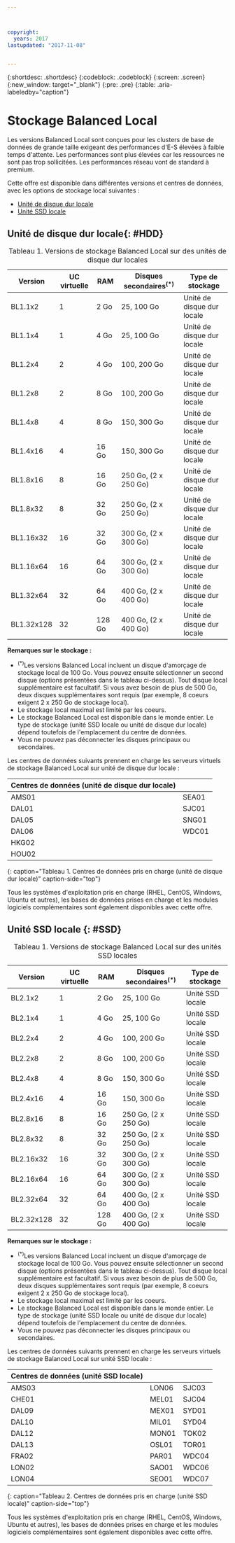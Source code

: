 ```yaml
---



copyright:
  years: 2017
lastupdated: "2017-11-08"


---
```


{:shortdesc: .shortdesc}
{:codeblock: .codeblock}
{:screen: .screen}
{:new_window: target="_blank"}
{:pre: .pre}
{:table: .aria-labeledby="caption"}

# Stockage Balanced Local
Les versions Balanced Local sont conçues pour les clusters de base de données de grande taille exigeant des performances d'E-S élevées à faible temps d'attente. Les performances sont plus élevées car les ressources ne sont pas trop sollicitées. Les performances réseau vont de standard à premium.

Cette offre est disponible dans différentes versions et centres de données, avec les options de stockage local suivantes : 

* [Unité de disque dur locale](vsi_public_balanced_local.html#HDD)
* [Unité SSD locale](vsi_public_balanced_local.html#SSD)

## Unité de disque dur locale{: #HDD}
 
<table>
<CAPTION>Tableau 1. Versions de stockage Balanced Local sur des unités de disque dur locales</CAPTION>
<THEAD>
<TR>
<th>Version</th>
<th>UC virtuelle</th>
<th>RAM</th>
<th>Disques secondaires<sup>(*)</sup></th>
<th>Type de stockage</th>
</TR>
</THEAD>
<TBODY>
<tr>
<td>BL1.1x2</td>
<td>1</td>
<td>2 Go</td>
<td>25, 100 Go</td>
<td>Unité de disque dur locale</td>
</tr>
<tr>
<td>BL1.1x4</td>
<td>1</td>
<td>4 Go</td>
<td>25, 100 Go</td>
<td>Unité de disque dur locale</td>
</tr>
<tr>
<td>BL1.2x4</td>
<td>2</td>
<td>4 Go</td>
<td>100, 200 Go</td>
<td>Unité de disque dur locale</td>
</tr>
<tr>
<td>BL1.2x8</td>
<td>2</td>
<td>8 Go</td>
<td>100, 200 Go</td>
<td>Unité de disque dur locale</td>
</tr>
<tr>
<td>BL1.4x8</td>
<td>4</td>
<td>8 Go</td>
<td>150, 300 Go</td>
<td>Unité de disque dur locale</td>
</tr>
<tr>
<td>BL1.4x16</td>
<td>4</td>
<td>16 Go</td>
<td>150, 300 Go</td>
<td>Unité de disque dur locale</td>
</tr>
<tr>
<td>BL1.8x16</td>
<td>8</td>
<td>16 Go</td>
<td>250 Go, (2 x 250 Go)</td>
<td>Unité de disque dur locale</td>
</tr>
<tr>
<td>BL1.8x32</td>
<td>8</td>
<td>32 Go</td>
<td>250 Go, (2 x 250 Go)</td>
<td>Unité de disque dur locale</td>
</tr>
<tr>
<td>BL1.16x32</td>
<td>16</td>
<td>32 Go</td>
<td>300 Go, (2 x 300 Go)</td>
<td>Unité de disque dur locale</td>
</tr>
<tr>
<td>BL1.16x64</td>
<td>16</td>
<td>64 Go</td>
<td>300 Go, (2 x 300 Go)</td>
<td>Unité de disque dur locale</td>
</tr>
<tr>
<td>BL1.32x64</td>
<td>32</td>
<td>64 Go</td>
<td>400 Go, (2 x 400 Go)</td>
<td>Unité de disque dur locale</td>
</tr>
<tr>
<td>BL1.32x128</td>
<td>32</td>
<td>128 Go</td>
<td>400 Go, (2 x 400 Go)</td>
<td>Unité de disque dur locale</td>
</tr>
</TBODY>
</table>

**Remarques sur le stockage :**
* <sup>(*)</sup>Les versions Balanced Local incluent un disque d'amorçage de stockage local de 100 Go. Vous pouvez ensuite sélectionner un second disque (options présentées dans le tableau ci-dessus). Tout disque local supplémentaire est facultatif. Si vous avez besoin de plus de 500 Go, deux disques supplémentaires sont requis (par exemple, 8 coeurs exigent 2 x 250 Go de stockage local).
*	Le stockage local maximal est limité par les coeurs. 
*	Le stockage Balanced Local est disponible dans le monde entier. Le type de stockage (unité SSD locale ou unité de disque dur locale) dépend toutefois de l'emplacement du centre de données.  
*	Vous ne pouvez pas déconnecter les disques principaux ou secondaires.

Les centres de données suivants prennent en charge les serveurs virtuels de stockage Balanced Local sur unité de disque dur locale : 

|Centres de données (unité de disque dur locale) |        |
|------------ |------  |  
|AMS01        |SEA01   |
|DAL01        |SJC01   | 
|DAL05        |SNG01   |
|DAL06        |WDC01   |
|HKG02        |        |        
|HOU02        |        |  
{: caption="Tableau 1. Centres de données pris en charge (unité de disque dur locale)" caption-side="top"}

Tous les systèmes d'exploitation pris en charge (RHEL, CentOS, Windows, Ubuntu et autres), les bases de données prises en charge et les modules logiciels complémentaires sont également disponibles avec cette offre.  

## Unité SSD locale {: #SSD}
<table>
<CAPTION>Tableau 1. Versions de stockage Balanced Local sur des unités SSD locales</CAPTION>
<THEAD>
<TR>
<th>Version</th>
<th>UC virtuelle</th>
<th>RAM</th>
<th>Disques secondaires<sup>(*)</sup></th>
<th>Type de stockage</th>
</TR>
</THEAD>
<TBODY>
<tr>
<td>BL2.1x2</td>
<td>1</td>
<td>2 Go</td>
<td>25, 100 Go</td>
<td>Unité SSD locale </td>
</tr>
<tr>
<td>BL2.1x4</td>
<td>1</td>
<td>4 Go</td>
<td>25, 100 Go</td>
<td>Unité SSD locale </td>
</tr>
<tr>
<td>BL2.2x4</td>
<td>2</td>
<td>4 Go</td>
<td>100, 200 Go</td>
<td>Unité SSD locale </td>
</tr>
<tr>
<td>BL2.2x8</td>
<td>2</td>
<td>8 Go</td>
<td>100, 200 Go</td>
<td>Unité SSD locale </td>
</tr>
<tr>
<td>BL2.4x8</td>
<td>4</td>
<td>8 Go</td>
<td>150, 300 Go</td>
<td>Unité SSD locale </td>
</tr>
<tr>
<td>BL2.4x16</td>
<td>4</td>
<td>16 Go</td>
<td>150, 300 Go</td>
<td>Unité SSD locale </td>
</tr>
<tr>
<td>BL2.8x16</td>
<td>8</td>
<td>16 Go</td>
<td>250 Go, (2 x 250 Go)</td>
<td>Unité SSD locale </td>
</tr>
<tr>
<td>BL2.8x32</td>
<td>8</td>
<td>32 Go</td>
<td>250 Go, (2 x 250 Go)</td>
<td>Unité SSD locale </td>
</tr>
<tr>
<td>BL2.16x32</td>
<td>16</td>
<td>32 Go</td>
<td>300 Go, (2 x 300 Go)</td>
<td>Unité SSD locale </td>
</tr>
<tr>
<td>BL2.16x64</td>
<td>16</td>
<td>64 Go</td>
<td>300 Go, (2 x 300 Go)</td>
<td>Unité SSD locale </td>
</tr>
<tr>
<td>BL2.32x64</td>
<td>32</td>
<td>64 Go</td>
<td>400 Go, (2 x 400 Go)</td>
<td>Unité SSD locale </td>
</tr>
<tr>
<td>BL2.32x128</td>
<td>32</td>
<td>128 Go</td>
<td>400 Go, (2 x 400 Go)</td>
<td>Unité SSD locale </td>
</tr>
</TBODY>
</table>

**Remarques sur le stockage :**
* <sup>(*)</sup>Les versions Balanced Local incluent un disque d'amorçage de stockage local de 100 Go. Vous pouvez ensuite sélectionner un second disque (options présentées dans le tableau ci-dessus). Tout disque local supplémentaire est facultatif. Si vous avez besoin de plus de 500 Go, deux disques supplémentaires sont requis (par exemple, 8 coeurs exigent 2 x 250 Go de stockage local).
*	Le stockage local maximal est limité par les coeurs. 
*	Le stockage Balanced Local est disponible dans le monde entier. Le type de stockage (unité SSD locale ou unité de disque dur locale) dépend toutefois de l'emplacement du centre de données.  
*	Vous ne pouvez pas déconnecter les disques principaux ou secondaires.

Les centres de données suivants prennent en charge les serveurs virtuels de stockage Balanced Local sur unité SSD locale : 

|Centres de données (unité SSD locale) |        |         |
|------- |------  |------ | 
|AMS03   |LON06   |SJC03  |
|CHE01   |MEL01   |SJC04  | 
|DAL09   |MEX01   |SYD01  |
|DAL10   |MIL01   |SYD04  |
|DAL12   |MON01   |TOK02  |       
|DAL13   |OSL01   |TOR01  |
|FRA02   |PAR01   |WDC04  |
|LON02   |SAO01   |WDC06  |
|LON04   |SEO01   | WDC07 | 
{: caption="Tableau 2. Centres de données pris en charge (unité SSD locale)" caption-side="top"}

Tous les systèmes d'exploitation pris en charge (RHEL, CentOS, Windows, Ubuntu et autres), les bases de données prises en charge et les modules logiciels complémentaires sont également disponibles avec cette offre.  
